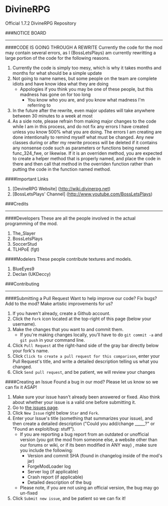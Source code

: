 DivineRPG
=========

Official 1.7.2 DivineRPG Repository

###NOTICE BOARD
***
####CODE IS GOING THROUGH A REWRITE
Currently the code for the mod may contain several errors, as I (BossLetsPlays) am currently rewritting a large portion of the code for the following reasons.

1. Currently the code is simply too mesy, which is why it takes months and months for what should be a simple update
2. Not going to name names, but some people on the team are complete idiots and have know idea what they are doing
    * Appologies if you think you may be one of these people, but this madness has gone on for too long
        * You know who you are, and you know what madness I'm referring to
3. In the future after the rewrite, even major updates will take anywhere between 30 minutes to a week at most
4. As a side note, please refrain from making major changes to the code while I am in this process, and do not fix any errors I have created unless you know 500% what you are doing. The errors I am creating are done intentionally to remind myself what must be changed. Any new classes during or after my rewrite process will be deleted if it contains any nonsense code such as parameters or functions being named func_324_fwe, or likewise. If it is an overriden method, you are expected to create a helper method that is properly named, and place the code in there and then call that method in the overriden function rather than putting the code in the function named method.

####Important Links
1. [DevineRPG Website] (http://wiki.divinerpg.net)
2. [BossLetsPlays' Channel] (http://www.youtube.com/BossLetsPlays)

###Credits
***
####Developers
These are all the people involved in the actual programming of the mod.

1. The_Slayer
2. BossLetsPlays
3. SoccerStud
4. TLHPoE (fgt)

####Modelers
These people contribute textures and models.

1. BlueEyes9
2. Declan (UKDeccy)

###Contributing
***
####Submitting a Pull Request
Want to help improve our code? Fix bugs? Add to the mod? Make artistic improvements for us?

1. If you haven't already, create a Github account.
2. Click the `Fork` icon located at the top-right of this page (below your username).
3. Make the changes that you want to and commit them.
	* If you're making changes locally, you'll have to do `git commit -a` and `git push` in your command line.
4. Click `Pull Request` at the right-hand side of the gray bar directly below your fork's name.
5. Click `Click to create a pull request for this comparison`, enter your Pull Request's title, and write a detailed description telling us what you changed.
6. Click `Send pull request`, and be patient, we will review your changes

####Creating an Issue
Found a bug in our mod?  Please let us know so we can fix it ASAP!

1. Make sure your issue hasn't already been answered or fixed.  Also think about whether your issue is a valid one before submitting it.
2. Go to [the issues page](http://github.com/TheSlayerMC/DivineRPG/issues).
3. Click `New Issue` right below `Star` and `Fork`.
4. Enter your Issue's title (something that summarizes your issue), and then create a detailed description ("Could you add/change _____?" or "Found an exploit/bug:  stuff").
	* If you are reporting a bug report from an outdated or unofficial version (you got the mod from someone else, a website other than our forums or wiki, or if its been modified in ANY way) , make sure you include the following:
		* Version and commit SHA (found in changelog inside of the mod's jar)
		* ForgeModLoader log
		* Server log (if applicable)
		* Crash report (if applicable)
		* Detailed description of the bug
	* Please note, if you are not using an official version, the bug may go un-fixed
5. Click `Submit new issue`, and be patient so we can fix it!
